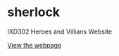 # sherlock
IXD302 Heroes and Villians Website

[View the webpage](https://williamipark.github.io/sherlock/index.html)
